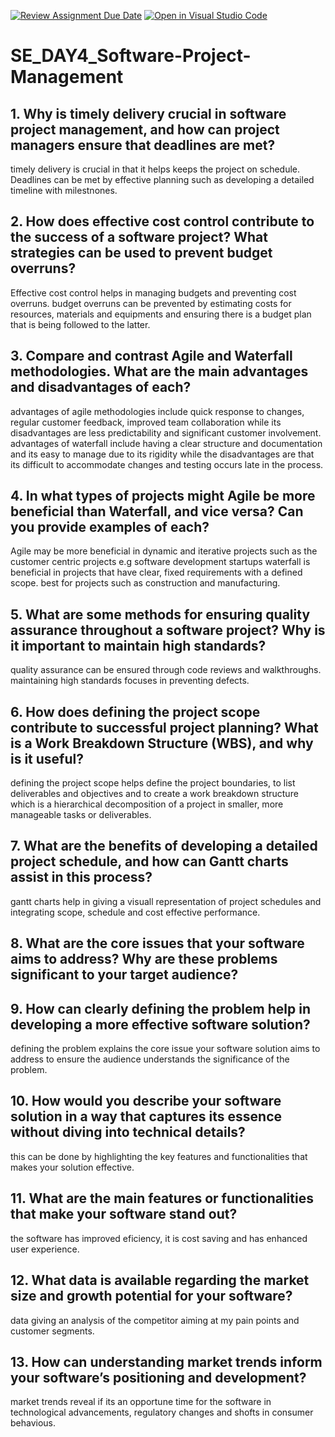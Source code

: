 [![Review Assignment Due Date](https://classroom.github.com/assets/deadline-readme-button-22041afd0340ce965d47ae6ef1cefeee28c7c493a6346c4f15d667ab976d596c.svg)](https://classroom.github.com/a/9pw6JKcu)
[![Open in Visual Studio Code](https://classroom.github.com/assets/open-in-vscode-2e0aaae1b6195c2367325f4f02e2d04e9abb55f0b24a779b69b11b9e10269abc.svg)](https://classroom.github.com/online_ide?assignment_repo_id=16041203&assignment_repo_type=AssignmentRepo)
# SE_DAY4_Software-Project-Management
## 1. Why is timely delivery crucial in software project management, and how can project managers ensure that deadlines are met?
timely delivery is crucial in that it helps keeps the project on schedule. Deadlines can be met by effective planning such as developing a detailed timeline with milestnones.

## 2. How does effective cost control contribute to the success of a software project? What strategies can be used to prevent budget overruns? 
Effective cost control helps in managing budgets and preventing cost overruns. budget overruns can be prevented by estimating costs for resources, materials and equipments and ensuring there is a budget plan that is being followed to the latter.
## 3. Compare and contrast Agile and Waterfall methodologies. What are the main advantages and disadvantages of each?
advantages of agile methodologies include quick response to changes, regular customer feedback, improved team collaboration while its disadvantages are less predictability and significant customer involvement.
advantages of waterfall include having a clear structure and documentation and its easy to manage due to its rigidity while the disadvantages are that its difficult to accommodate changes and testing occurs late in the process.
## 4. In what types of projects might Agile be more beneficial than Waterfall, and vice versa? Can you provide examples of each?
Agile may be more beneficial in dynamic and iterative projects such as the customer centric projects e.g software development startups
waterfall is beneficial in projects that have clear, fixed requirements with a defined scope. best for projects such as construction and manufacturing.
## 5. What are some methods for ensuring quality assurance throughout a software project? Why is it important to maintain high standards?
quality assurance can be ensured through code reviews and walkthroughs. maintaining high standards focuses in preventing defects.
## 6. How does defining the project scope contribute to successful project planning? What is a Work Breakdown Structure (WBS), and why is it useful?
defining the project scope helps define the project boundaries, to list deliverables and objectives and to create a work breakdown structure which is a hierarchical decomposition of a project in smaller, more manageable tasks or deliverables.
## 7. What are the benefits of developing a detailed project schedule, and how can Gantt charts assist in this process?
gantt charts help in giving a visuall representation of project schedules and integrating scope, schedule and cost effective performance.
## 8. What are the core issues that your software aims to address? Why are these problems significant to your target audience?
## 9. How can clearly defining the problem help in developing a more effective software solution?
defining the problem explains the core issue your software solution aims to address to ensure the audience understands the significance of the problem.
## 10. How would you describe your software solution in a way that captures its essence without diving into technical details?
this can be done by highlighting the key features and functionalities that makes your solution effective.
## 11. What are the main features or functionalities that make your software stand out?
the software has improved eficiency, it is cost saving and has enhanced user experience.
## 12. What data is available regarding the market size and growth potential for your software?
data giving an analysis of the competitor aiming at my pain points and customer segments.
## 13. How can understanding market trends inform your software’s positioning and development?
market trends reveal if its an opportune time for the software in technological advancements, regulatory changes and shofts in consumer behavious.
